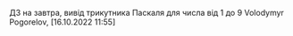 ДЗ на завтра, вивід трикутника Паскаля для числа від 1 до 9 Volodymyr Pogorelov, [16.10.2022 11:55]
